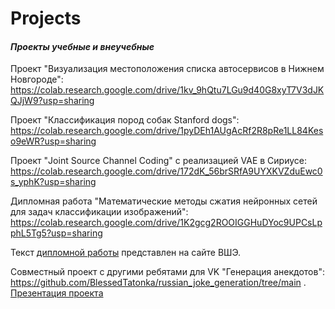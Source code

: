 # Projects
#### *Проекты учебные и внеучебные*


Проект "Визуализация местоположения списка автосервисов в Нижнем Новгороде": 
https://colab.research.google.com/drive/1kv_9hQtu7LGu9d40G8xyT7V3dJKQJjW9?usp=sharing

Проект "Классификация пород собак Stanford dogs": 
https://colab.research.google.com/drive/1pyDEh1AUgAcRf2R8pRe1LL84Keso9eWR?usp=sharing 

Проект "Joint Source Channel Coding" с реализацией VAE в Сириусе: 
https://colab.research.google.com/drive/172dK_56brSRfA9UYXKVZduEwc0s_yphK?usp=sharing

Дипломная работа "Математические методы сжатия нейронных сетей для задач классификации изображений": 
https://colab.research.google.com/drive/1K2gcg2ROOIGGHuDYoc9UPCsLpphL5Tg5?usp=sharing 

Текст [дипломной работы](https://www.hse.ru/edu/vkr/635733839) представлен на сайте ВШЭ.


Совместный проект с другими ребятами для VK "Генерация анекдотов": https://github.com/BlessedTatonka/russian_joke_generation/tree/main . [Презентация проекта](https://docs.google.com/presentation/d/1jOHBbPaVNZ9kwc-QFLyTTJF_dtv4fgVB/edit?usp=sharing&ouid=117888058767342054998&rtpof=true&sd=true)
